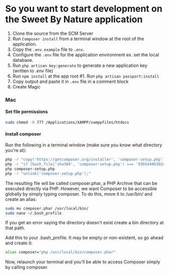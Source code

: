# So you want to start development on the Sweet By Nature application


1. Clone the source from the SCM Server
2. Run ```Composer install``` from a terminal window at the root of the application.
3. Copy the ```.env.example``` file to ```.env```.
4. Configure the ```.env``` file for the application environment ex. set the local database.
5. Run ```php artisan key:generate``` to generate a new application key (written to .env file)
5. Run `npm install` at the app root
#1. Run `php artisan passport:install`
1. Copy output and paste it in `.env` file in a comment block
8. Create Magic 

### Mac
#### Set file permissions
```sh
sudo chmod -R 777 /Applications/XAMPP/xamppfiles/htdocs
```
#### Install composer
Run the following in a terminal window (make sure you know what directory you're at):
```sh
php -r "copy('https://getcomposer.org/installer', 'composer-setup.php');"
php -r "if (hash_file('sha384', 'composer-setup.php') === '93b54496392c062774670ac18b134c3b3a95e5a5e5c8f1a9f115f203b75bf9a129d5daa8ba6a13e2cc8a1da0806388a8') { echo 'Installer verified'; } else { echo 'Installer corrupt'; unlink('composer-setup.php'); } echo PHP_EOL;"
php composer-setup.php
php -r "unlink('composer-setup.php');"
```
The resulting file will be called composer.phar, a PHP Archive that can be executed directly via PHP. However, we want Composer to be accessible globally by simply typing composer. To do this, move it to /usr/bin/ and create an alias:

```sh
sudo mv composer.phar /usr/local/bin/
sudo nano ~/.bash_profile
```

If you get an error saying the directory doesn't exist create a bin directory at that path.

Add this to your .bash_profile. It may be empty or non-existent, so go ahead and create it:

```sh
alias composer="php /usr/local/bin/composer.phar"
```
Now, relaunch your terminal and you'll be able to access Composer simply by calling composer.
